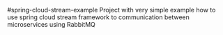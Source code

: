 #spring-cloud-stream-example
Project with very simple example how to use spring cloud stream framework to communication between microservices using RabbitMQ
